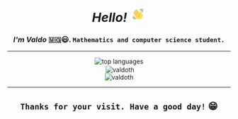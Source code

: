 <h1 align="center"><em>Hello!</em> <img src="assets/wave.gif" alt="hand wave" width="36" height="36"></h1>
<h3 align="center"><b><em>I'm Valdo</em></b> 🇲🇬️😃️. <code>Mathematics and computer science student.</code></h3>
<hr>
    <div>
        <div align="center"><img src="[![Top Langs](https://github-readme-stats.vercel.app/api/top-langs/?username=valdoth&langs_count=15)](https://github.com/anuraghazra/github-readme-stats)" alt="top languages"></div>
            <div align="center">&nbsp;<img align="center" src="https://github-readme-stats.vercel.app/api?username=valdoth&show_icons=true&locale=en" alt="valdoth" /></div>
        <div align="center"> <img src="https://komarev.com/ghpvc/?username=valdoth&label=Profile%20views&color=0e75b6&style=flat" alt="valdoth" /> </div>
    </div>
<hr>

<h2 align="center"><code>Thanks for your visit. Have a good day!</code> 😁️</h1>

